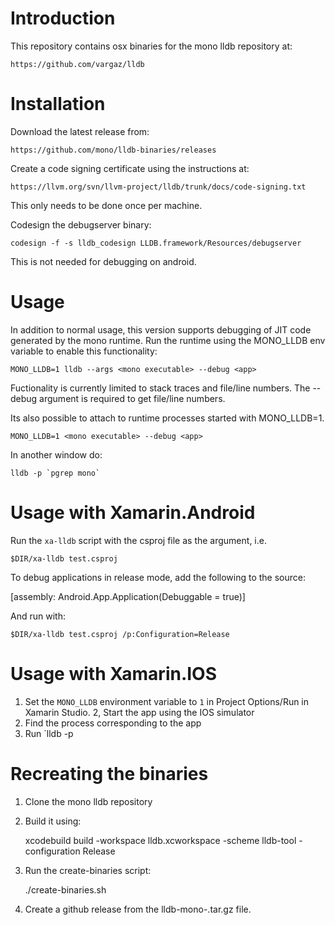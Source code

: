 
Introduction
============

This repository contains osx binaries for the mono lldb repository at:

	https://github.com/vargaz/lldb

Installation
============

Download the latest release from:

	https://github.com/mono/lldb-binaries/releases

Create a code signing certificate using the instructions at:

	https://llvm.org/svn/llvm-project/lldb/trunk/docs/code-signing.txt

This only needs to be done once per machine.

Codesign the debugserver binary:

	codesign -f -s lldb_codesign LLDB.framework/Resources/debugserver

This is not needed for debugging on android.

Usage
=====

In addition to normal usage, this version supports debugging of JIT code generated by the mono runtime. Run the runtime using the MONO_LLDB env variable to enable this functionality:

	MONO_LLDB=1 lldb --args <mono executable> --debug <app>

Fuctionality is currently limited to stack traces and file/line numbers. The --debug argument is required to get file/line numbers.

Its also possible to attach to runtime processes started with MONO_LLDB=1.

	MONO_LLDB=1 <mono executable> --debug <app>

In another window do:

	lldb -p `pgrep mono`

Usage with Xamarin.Android
==========================

Run the `xa-lldb` script with the csproj file as the argument, i.e.

	$DIR/xa-lldb test.csproj

To debug applications in release mode, add the following to the
source:

[assembly: Android.App.Application(Debuggable = true)]

And run with:

	$DIR/xa-lldb test.csproj /p:Configuration=Release

Usage with Xamarin.IOS
======================

1. Set the `MONO_LLDB` environment variable to `1` in Project Options/Run
in Xamarin Studio.
2, Start the app using the IOS simulator
3. Find the process corresponding to the app
4. Run `lldb -p <pid>

Recreating the binaries
=======================

1. Clone the mono lldb repository
2. Build it using:

	xcodebuild build -workspace lldb.xcworkspace -scheme lldb-tool -configuration Release

3. Run the create-binaries script:

	./create-binaries.sh <lldb source dir> <version number>

4. Create a github release from the lldb-mono-<version>.tar.gz file.

